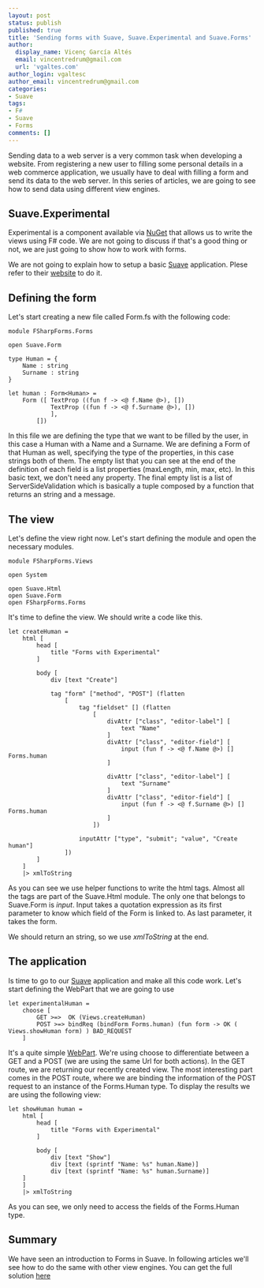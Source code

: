 ```yaml
---
layout: post
status: publish
published: true
title: 'Sending forms with Suave, Suave.Experimental and Suave.Forms'
author:
  display_name: Vicenç García Altés
  email: vincentredrum@gmail.com
  url: 'vgaltes.com'
author_login: vgaltesc
author_email: vincentredrum@gmail.com
categories:
- Suave
tags:
- F#
- Suave
- Forms
comments: []
---
```


Sending data to a web server is a very common task when developing a website. From registering a new user to filling some personal details in a web commerce application, we usually have to deal with filling a form and send its data to the web server. In this series of articles, we are going to see how to send data using different view engines.

## Suave.Experimental ###

Experimental is a component available via [NuGet](https://www.nuget.org/packages/Suave.Experimental) that allows us to write the views using F# code. We are not going to discuss if that's a good thing or not, we are just going to show how to work with forms.

We are not going to explain how to setup a basic [Suave](https://suave.io) application. Plese refer to their [website](https://suave.io) to do it.

## Defining the form ##

Let's start creating a new file called Form.fs with the following code:

    module FSharpForms.Forms

    open Suave.Form

    type Human = {
        Name : string
        Surname : string
    }

    let human : Form<Human> = 
        Form ([ TextProp ((fun f -> <@ f.Name @>), [])
                TextProp ((fun f -> <@ f.Surname @>), [])
                ],
            [])

In this file we are defining the type that we want to be filled by the user, in this case a Human with a Name and a Surname. We are defining a Form of that Human as well, specifying the type of the properties, in this case strings both of them. The empty list that you can see at the end of the definition of each field is a list properties (maxLength, min, max, etc). In this basic text, we don't need any property. The final empty list is a list of ServerSideValidation which is basically a tuple composed by a function that returns an string and a message.

## The view ##

Let's define the view right now. Let's start defining the module and open the necessary modules.

    module FSharpForms.Views

    open System

    open Suave.Html
    open Suave.Form
    open FSharpForms.Forms
    
It's time to define the view. We should write a code like this.

    let createHuman = 
        html [
            head [
                title "Forms with Experimental"
            ]

            body [           
                div [text "Create"]            
                
                tag "form" ["method", "POST"] (flatten 
                    [
                        tag "fieldset" [] (flatten 
                            [
                                divAttr ["class", "editor-label"] [
                                    text "Name"
                                ]
                                divAttr ["class", "editor-field"] [
                                    input (fun f -> <@ f.Name @>) [] Forms.human
                                ]
                                
                                divAttr ["class", "editor-label"] [
                                    text "Surname"
                                ]
                                divAttr ["class", "editor-field"] [
                                    input (fun f -> <@ f.Surname @>) [] Forms.human
                                ]
                            ])
                            
                        inputAttr ["type", "submit"; "value", "Create human"]                
                    ])
            ]
        ]
        |> xmlToString

As you can see we use helper functions to write the html tags. Almost all the tags are part of the Suave.Html module. The only one that belongs to Suave.Form is *input*. Input takes a quotation expression as its first parameter to know which field of the Form is linked to. As last parameter, it takes the form.

We should return an string, so we use *xmlToString* at the end.

## The application ##

Is time to go to our [Suave](https://suave.io) application and make all this code work. Let's start defining the WebPart that we are going to use

    let experimentalHuman =
        choose [
            GET >=>  OK (Views.createHuman)
            POST >=> bindReq (bindForm Forms.human) (fun form -> OK ( Views.showHuman form) ) BAD_REQUEST
        ]

It's a quite simple [WebPart](https://suave.io/routing.html). We're using choose to differentiate between a GET and a POST (we are using the same Url for both actions). In the GET route, we are returning our recently created view. The most interesting part comes in the POST route, where we are binding the information of the POST request to an instance of the Forms.Human type. To display the results we are using the following view:

    let showHuman human = 
        html [
            head [
                title "Forms with Experimental"
            ]

            body [           
                div [text "Show"]
                div [text (sprintf "Name: %s" human.Name)]
                div [text (sprintf "Name: %s" human.Surname)]
        ]
        ]
        |> xmlToString
        
As you can see, we only need to access the fields of the Forms.Human type.

## Summary ##

We have seen an introduction to Forms in Suave. In following articles we'll see how to do the same with other view engines. You can get the full solution [here](https://github.com/vgaltes/FSharpForms)